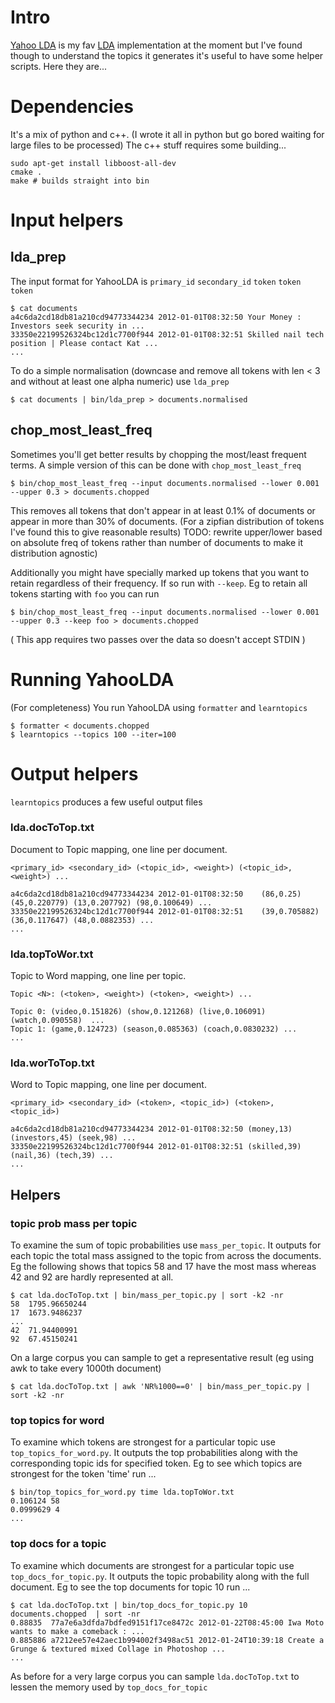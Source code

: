 # Intro

[Yahoo LDA](https://github.com/shravanmn/Yahoo_LDA) is my fav [LDA](http://en.wikipedia.org/wiki/Latent_Dirichlet_allocation) implementation at the moment but 
I've found though to understand the topics it generates it's useful to have some helper scripts. Here they are...

# Dependencies

It's a mix of python and c++. (I wrote it all in python but go bored waiting for large files to be processed) The c++ stuff requires some building...

    sudo apt-get install libboost-all-dev
    cmake .
    make # builds straight into bin

# Input helpers

## lda_prep

The input format for YahooLDA is `primary_id` `secondary_id` `token` `token` `token`

    $ cat documents
    a4c6da2cd18db81a210cd94773344234 2012-01-01T08:32:50 Your Money : Investors seek security in ...
    33350e22199526324bc12d1c7700f944 2012-01-01T08:32:51 Skilled nail tech position | Please contact Kat ...
    ...

To do a simple normalisation (downcase and remove all tokens with len < 3 and without at least one alpha numeric) use `lda_prep`

    $ cat documents | bin/lda_prep > documents.normalised

## chop_most_least_freq

Sometimes you'll get better results by chopping the most/least frequent terms. A simple version of this can be done with `chop_most_least_freq`

    $ bin/chop_most_least_freq --input documents.normalised --lower 0.001 --upper 0.3 > documents.chopped

This removes all tokens that don't appear in at least 0.1% of documents or appear in more than 30% of documents. (For a zipfian distribution of tokens I've
found this to give reasonable results) TODO: rewrite upper/lower based on absolute freq of tokens rather than number of documents to make it distribution agnostic)

Additionally you might have specially marked up tokens that you want to retain regardless of their frequency. If so run with `--keep`.
Eg to retain all tokens starting with `foo` you can run

    $ bin/chop_most_least_freq --input documents.normalised --lower 0.001 --upper 0.3 --keep foo > documents.chopped

( This app requires two passes over the data so doesn't accept STDIN )

# Running YahooLDA

(For completeness) You run YahooLDA using `formatter` and `learntopics`

    $ formatter < documents.chopped
    $ learntopics --topics 100 --iter=100

# Output helpers

`learntopics` produces a few useful output files

### lda.docToTop.txt

Document to Topic mapping, one line per document.

    <primary_id> <secondary_id> (<topic_id>, <weight>) (<topic_id>, <weight>) ...

    a4c6da2cd18db81a210cd94773344234 2012-01-01T08:32:50    (86,0.25) (45,0.220779) (13,0.207792) (98,0.100649) ...
    33350e22199526324bc12d1c7700f944 2012-01-01T08:32:51    (39,0.705882) (36,0.117647) (48,0.0882353) ...
    ...
    
### lda.topToWor.txt

Topic to Word mapping, one line per topic.

    Topic <N>: (<token>, <weight>) (<token>, <weight>) ...

    Topic 0: (video,0.151826) (show,0.121268) (live,0.106091) (watch,0.090558)  ...
    Topic 1: (game,0.124723) (season,0.085363) (coach,0.0830232) ...
    ...

### lda.worToTop.txt

Word to Topic mapping, one line per document.

    <primary_id> <secondary_id> (<token>, <topic_id>) (<token>, <topic_id>) 

    a4c6da2cd18db81a210cd94773344234 2012-01-01T08:32:50 (money,13) (investors,45) (seek,98) ...
    33350e22199526324bc12d1c7700f944 2012-01-01T08:32:51 (skilled,39) (nail,36) (tech,39) ...
    ...

## Helpers

### topic prob mass per topic

To examine the sum of topic probabilities use `mass_per_topic`. 
It outputs for each topic the total mass assigned to the topic from across the documents.
Eg the following shows that topics 58 and 17 have the most mass whereas 42 and 92 are hardly represented at all.

    $ cat lda.docToTop.txt | bin/mass_per_topic.py | sort -k2 -nr
    58	1795.96650244
    17  1673.9486237
    ...
    42	71.94400991
    92  67.45150241

On a large corpus you can sample to get a representative result (eg using awk to take every 1000th document)

    $ cat lda.docToTop.txt | awk 'NR%1000==0' | bin/mass_per_topic.py | sort -k2 -nr

### top topics for word

To examine which tokens are strongest for a particular topic use `top_topics_for_word.py`. 
It outputs the top probabilities along with the corresponding topic ids for specified token. 
Eg to see which topics are strongest for the token 'time' run ...

    $ bin/top_topics_for_word.py time lda.topToWor.txt 
    0.106124 58
    0.0999629 4
    ...

### top docs for a topic

To examine which documents are strongest for a particular topic use `top_docs_for_topic.py`. 
It outputs the topic probability along with the full document. 
Eg to see the top documents for topic 10 run ...

    $ cat lda.docToTop.txt | bin/top_docs_for_topic.py 10 documents.chopped  | sort -nr
    0.88835  77a7e6a3dfda7bdfed9151f17ce8472c 2012-01-22T08:45:00 Iwa Moto wants to make a comeback : ...
    0.885886 a7212ee57e42aec1b994002f3498ac51 2012-01-24T10:39:18 Create a Grunge & textured mixed Collage in Photoshop ...
    ...

As before for a very large corpus you can sample `lda.docToTop.txt` to lessen the memory used by `top_docs_for_topic`







   



